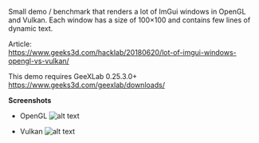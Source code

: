 
Small demo / benchmark that renders a lot of ImGui windows in OpenGL and Vulkan. Each window has a size of 100×100 and contains few lines of dynamic text.

Article:
<br>
https://www.geeks3d.com/hacklab/20180620/lot-of-imgui-windows-opengl-vs-vulkan/

This demo requires GeeXLab 0.25.3.0+
<br>
https://www.geeks3d.com/geexlab/downloads/


<b>Screenshots</b>

- OpenGL
![alt text](https://github.com/jegx/geexlab/blob/master/demos/imgui-lot-of-windows/screenshots/geexlab-lot-of-imgui-windows-demo-opengl-02.jpg)


- Vulkan
![alt text](https://github.com/jegx/geexlab/blob/master/demos/imgui-lot-of-windows/screenshots/geexlab-lot-of-imgui-windows-demo-vulkan-02.jpg)
